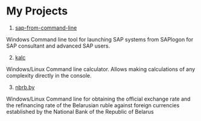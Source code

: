 # My Projects

1. [sap-from-command-line](https://rygor83.github.io/sap-command-line/)

Windows Command line tool for launching SAP systems from SAPlogon for SAP consultant and advanced SAP users.

2. [kalc](https://github.com/Rygor83/kalc)

Windows/Linux Command line calculator. Allows making calculations of any complexity directly in the console.

3. [nbrb.by](https://github.com/Rygor83/nbrb_by)

Windows/Linux Command line for obtaining the official exchange rate and the refinancing rate of the Belarusian ruble against foreign currencies established by the National Bank of the Republic of Belarus
